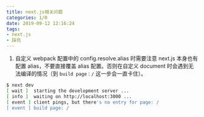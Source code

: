 ```yaml
---
title: next.js相关问题
categories: 1/0
date: 2019-09-12 12:16:24
tags:
- next.js
- 踩坑
---
```


1. 自定义 webpack 配置中的 config.resolve.alias 时需要注意 next.js 本身也有配置 alias，不要直接覆盖 alias 配置。否则在自定义 document 时会遇到无法编译的情况（到 `build page：/` 这一步会一直卡住）。
```bash
$ next dev
[ wait ]  starting the development server ...
[ info ]  waiting on http://localhost:3000 ...
[ event ] client pings, but there's no entry for page: /
[ event ] build page: /
```